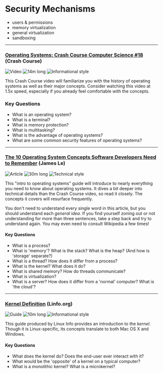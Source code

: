# Security Mechanisms



- users & permissions
- memory virtualization
- general virtualization
- sandboxing

---

### [Operating Systems: Crash Course Computer Science #18](https://www.youtube.com/watch?v=26QPDBe-NB8) (Crash Course)

![Video](https://img.shields.io/badge/Type-Video-success.svg)
![14m long](https://img.shields.io/badge/Duration-14m-yellow.svg)
![Informational style](https://img.shields.io/badge/Style-Informational-informational.svg)

This Crash Course video will familiarize you with the history of operating systems as well as their major concepts. Consider watching this video at 1.5x speed, especially if you already feel comfortable with the concepts.

### Key Questions

* What is an operating system?
* What is a terminal?
* What is memory protection?
* What is multitasking?
* What is the advantage of operating systems?
* What are some common security features of operating systems?

---

### [The 10 Operating System Concepts Software Developers Need to Remember](https://medium.com/cracking-the-data-science-interview/the-10-operating-system-concepts-software-developers-need-to-remember-480d0734d710) (James Le)

![Article](https://img.shields.io/badge/Type-Article-success.svg)
![30m long](https://img.shields.io/badge/Duration-30m-yellow.svg)
![Technical style](https://img.shields.io/badge/Style-Technical-informational.svg)

This "intro to operating systems" guide will introduce to nearly everything you need to know about operating systems. It dives a bit deeper into technical details than the Crash Course video, so read it closely. The concepts it covers will resurface frequently.

You don't need to understand every single word in this article, but you should understand each _general idea_. If you find yourself zoning out or not understanding for more than three sentences, take a step back and try to understand again. You may even need to consult Wikipedia a few times!

#### Key Questions

* What is a process?
* What is 'memory'? What is the stack? What is the heap? (And how is 'storage' separate?)
* What is a thread? How does it differ from a process?
* What is the kernel? What does it do?
* What is shared memory? How do threads communicate?
* What is virtualization?
* What is a server? How does it differ from a 'normal' computer? What is 'the cloud'?

---

### [Kernel Definition](http://www.linfo.org/kernel.html) (Linfo.org)

![Guide](https://img.shields.io/badge/Type-Guide-success.svg)
![10m long](https://img.shields.io/badge/Duration-10m-yellow.svg)
![Informational style](https://img.shields.io/badge/Style-Informational-informational.svg)

This guide produced by Linux Info provides an introduction to the _kernel_. Though it is Linux-specific, its concepts translate to both Mac OS X and Windows.

#### Key Questions

* What does the kernel do? Does the end-user ever interact with it?
* What would be the 'opposite' of a kernel on a typical computer?
* What is a monolithic kernel? What is a microkernel?